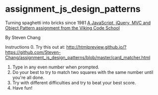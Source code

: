 # assignment_js_design_patterns
Turning spaghetti into bricks since 1981
[A JavaScript, jQuery, MVC and Object Pattern assignment from the Viking Code School](http://www.vikingcodeschool.com)

By Steven Chang

Instructions
0. Try this out at: http://htmlpreview.github.io/?https://github.com/Steven-Chang/assignment_js_design_patterns/blob/master/card_matcher.html
1. Type in any even number when prompted.
2. Do your best to try to match two squares with the same number until you're all done.
3. Try with different difficulties and try to beat your best score. 
4. Have fun!
